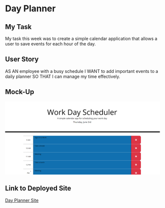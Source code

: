 # Day Planner

## My Task

My task this week was to create a simple calendar application that allows a user to save events for each hour of the day.

## User Story

AS AN employee with a busy schedule
I WANT to add important events to a daily planner
SO THAT I can manage my time effectively.

## Mock-Up
![Attached screenshot](Assets/Screenshot%202021-06-03%20060402.png)

## Link to Deployed Site

[Day Planner Site](https://melissarmand.github.io/dayplanner/)
